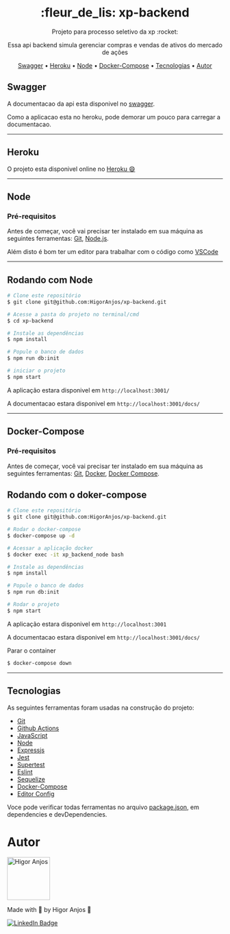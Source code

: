 <h1 align="center">:fleur_de_lis: xp-backend</h1>

<p align="center">Projeto para processo seletivo da xp :rocket: </p>
<p align="center">Essa api backend simula gerenciar compras e vendas de ativos do mercado de ações</p>

<p align="center">
  <a href="#Swagger">Swagger</a> •
  <a href="#Heroku">Heroku</a> •
  <a href="#Node">Node</a> •
  <a href="#Docker-Compose">Docker-Compose</a> •
  <a href="#Tecnologias">Tecnologias</a> •
  <a href="#Autor">Autor</a>
</p>



## Swagger
A documentacao da api esta disponivel no [swagger](https://xpbackend.herokuapp.com/docs/).

Como a aplicacao esta no heroku, pode demorar um pouco para carregar a documentacao.

---
## Heroku

O projeto esta disponivel online no
[Heroku :smile:](https://xpbackend.herokuapp.com/)

---

## Node

### Pré-requisitos

Antes de começar, você vai precisar ter instalado em sua máquina as seguintes ferramentas:
[Git](https://git-scm.com), [Node.js](https://nodejs.org/en/).

Além disto é bom ter um editor para trabalhar com o código como [VSCode](https://code.visualstudio.com/)

---

## Rodando com Node

```bash
# Clone este repositório
$ git clone git@github.com:HigorAnjos/xp-backend.git

# Acesse a pasta do projeto no terminal/cmd
$ cd xp-backend

# Instale as dependências
$ npm install

# Popule o banco de dados
$ npm run db:init

# iniciar o projeto
$ npm start
```

A aplicação estara disponivel em ```http://localhost:3001/```

A documentacao estara disponivel em ```http://localhost:3001/docs/```

---

## Docker-Compose

### Pré-requisitos

Antes de começar, você vai precisar ter instalado em sua máquina as seguintes ferramentas:
[Git](https://git-scm.com), [Docker](https://www.docker.com/), [Docker Compose](https://docs.docker.com/compose/install/).

## Rodando com o doker-compose

```bash
# Clone este repositório
$ git clone git@github.com:HigorAnjos/xp-backend.git

# Rodar o docker-compose
$ docker-compose up -d

# Acessar a aplicação docker
$ docker exec -it xp_backend_node bash

# Instale as dependências
$ npm install

# Popule o banco de dados
$ npm run db:init

# Rodar o projeto
$ npm start
```

A aplicação estara disponivel em ```http://localhost:3001```

A documentacao estara disponivel em ```http://localhost:3001/docs/```

Parar o container
```bash
$ docker-compose down
```
---

## Tecnologias

As seguintes ferramentas foram usadas na construção do projeto:

- [Git](https://git-scm.com/)
- [Github Actions](https://docs.github.com/pt/actions)
- [JavaScript](https://developer.mozilla.org/en-US/docs/Web/JavaScript)
- [Node](https://nodejs.org/en/)
- [Expressjs](https://expressjs.com/pt-br/)
- [Jest](https://jestjs.io/pt-BR/)
- [Supertest](https://www.npmjs.com/package/supertest)
- [Eslint](https://eslint.org/)
- [Sequelize](https://sequelize.org/docs/v6/getting-started/)
- [Docker-Compose](https://docs.docker.com/compose/)
- [Editor Config](https://editorconfig.org/)

Voce pode verificar todas ferramentas no arquivo [package.json](https://github.com/HigorAnjos/xp-backend/blob/main/package.json), em dependencies e devDependencies.


# Autor

<img alt="Higor Anjos" title="Higor Anjos" src="https://avatars.githubusercontent.com/u/38214470?v=4" height="100" width="100" />

Made with 💜 by Higor Anjos 👋

[![LinkedIn Badge](https://img.shields.io/badge/-Higor_Anjos-blue?style=flat-square&logo=Linkedin&logoColor=white&link=https://www.linkedin.com/in/higoranjos)](https://www.linkedin.com/in/higoranjos)



